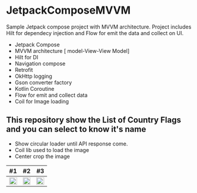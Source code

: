 # JetpackComposeMVVM
Sample Jetpack compose project with MVVM architecture. Project includes Hilt for dependecy injection and Flow for emit the data and collect on UI.

- Jetpack Compose
- MVVM architecture [ model-View-View Model]
- Hilt for DI
- Navigation compose
- Retrofit
- OkHttp logging
- Gson converter factory
- Kotlin Coroutine
- Flow for emit and collect data
- Coil for Image loading

## This repository show the List of Country Flags and you can select to know it's name

- Show circular loader until API response come.
- Coil lib used to load the image
- Center crop the image
 
| #1                                                                                                                                            | #2                                                                                                                                            | #3                                                                                                                                            |
|-----------------------------------------------------------------------------------------------------------------------------------------------|-----------------------------------------------------------------------------------------------------------------------------------------------|-----------------------------------------------------------------------------------------------------------------------------------------------|
| <img src="https://github.com/NrupParikh/JetpackComposeMVVM/assets/108717119/5ce712d0-2e90-434b-bd8d-d70a7e2fa647" width="100%" height="100%"> | <img src="https://github.com/NrupParikh/JetpackComposeMVVM/assets/108717119/9f4de8ac-e698-4ec4-a020-3e19dc38d575" width="100%" height="100%"> | <img src="https://github.com/NrupParikh/JetpackComposeMVVM/assets/108717119/5d3c17e2-93ab-4f83-a6bf-47d65378b438" width="100%" height="100%"> |
